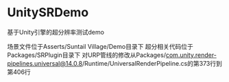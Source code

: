 # UnitySRDemo
基于Unity引擎的超分辨率测试demo

场景文件位于Asserts/Suntail Village/Demo目录下
超分相关代码位于Packages/SRPlugin目录下
对URP管线的修改从Packages/com.unity.render-pipelines.universal@14.0.8/Runtime/UniversalRenderPipeline.cs的第373行到第406行